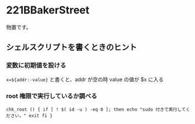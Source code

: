 # 221BBakerStreet
物置です。

## シェルスクリプトを書くときのヒント

### 変数に初期値を設ける
`x=${addr:-value}`
と書くと、addr が空の時 value の値が $x に入る

### root 権限で実行しているか調べる
`chk_root () {
  if [ ! $( id -u ) -eq 0 ]; then
    echo "sudo 付きで実行してください。"
    exit
  fi
}
`
